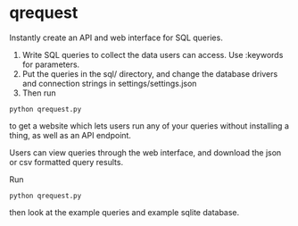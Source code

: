 qrequest
========

Instantly create an API and web interface for SQL queries.


1. Write SQL queries to collect the data users can access. Use :keywords for parameters.
2. Put the queries in the sql/ directory, and change the database drivers and connection strings in settings/settings.json
3. Then run
```
python qrequest.py
```
to get a website which lets users run any of your queries without installing a thing, as well as an API endpoint.


Users can view queries through the web interface, and download the json or csv formatted query results.

Run

```
python qrequest.py
```

then look at the example queries and example sqlite database.
